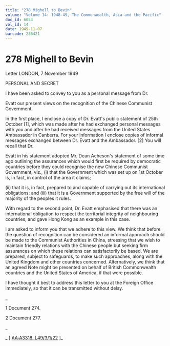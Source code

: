 ```yaml
---
title: "278 Mighell to Bevin"
volume: "Volume 14: 1948-49, The Commonwealth, Asia and the Pacific"
doc_id: 6054
vol_id: 14
date: 1949-11-07
barcode: 236421
---
```


# 278 Mighell to Bevin

Letter LONDON, 7 November 1949

PERSONAL AND SECRET

I have been asked to convey to you as a personal message from Dr.

Evatt our present views on the recognition of the Chinese Communist Government.

In the first place, I enclose a copy of Dr. Evatt's public statement of 25th October [1], which was made after he had exchanged personal messages with you and after he had received messages from the United States Ambassador in Canberra. For your information I enclose copies of informal messages exchanged between Dr. Evatt and the Ambassador. [2] You will recall that Dr.

Evatt in his statement adopted Mr. Dean Acheson's statement of some time ago outlining the assurances which would first be required by democratic countries before they could recognise the new Chinese Communist Government, viz., (i) that the Government which was set up on 1st October is, in fact, in control of the area it claims;

(ii) that it is, in fact, prepared to and capable of carrying out its international obligations; and (iii) that it is a Government supported by the free will of the majority of the peoples it rules.

With regard to the second point, Dr. Evatt emphasised that there was an international obligation to respect the territorial integrity of neighbouring countries, and gave Hong Kong as an example in this case.

I am asked to inform you that we adhere to this view. We think that before the question of recognition can be considered an informal approach should be made to the Communist Authorities in China, stressing that we wish to maintain friendly relations with the Chinese people but seeking firm assurances on which these relations can satisfactorily be based. We are prepared, subject to safeguards, to make such approaches, along with the United Kingdom and other countries concerned. Alternatively, we think that an agreed Note might be presented on behalf of British Commonwealth countries and the United States of America, if that were possible.

I have thought it best to address this letter to you at the Foreign Office immediately, so that it can be transmitted without delay.

_

1 Document 274.

2 Document 277.

_

_ [ [AA:A3318, L49/3/1/22](http://www.naa.gov.au/cgi-bin/Search?O=I&Number=236421) ]_
